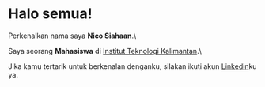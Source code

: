 # Halo semua! 

Perkenalkan nama saya **Nico Siahaan**.\

Saya seorang **Mahasiswa** di [Institut Teknologi Kalimantan](https://itk.ac.id/).\

Jika kamu tertarik untuk berkenalan denganku, silakan ikuti akun [Linkedin](https://www.linkedin.com/in/nico-siahaan-550a04221/)ku ya.

